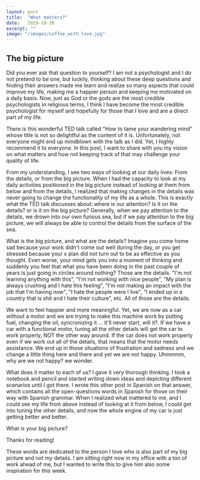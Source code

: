 ```yaml
---
layout: post
title:  "What matters?"
date:   2019-10-30
excerpt: ""
image: "/images/coffee_with_love.jpg"
---
```


## The big picture

Did you ever ask that question to yourself? I am not a psychologist and I do not pretend to be one, but luckily, thinking about these deep questions and finding their answers made me learn and realize so many aspects that could improve my life, making me a happier person and keeping me motivated on a daily basis. Now, just as God or the gods are the most credible psychologists in religious terms, I think I have become the most credible psychologist for myself and hopefully for those that I love and are a direct part of my life. 



There is this wonderful TED talk called "How to tame your wandering mind" whose title is not so delightful as the content of it is. Unfortunately, not everyone might end up mindblown with the talk as I did. Yet, I highly recommend it to everyone. In this post, I want to share with you my vision on what matters and how not keeping track of that may challenge your quality of life. 



From my understanding, I see two ways of looking at our daily lives: From the details, or from the big picture. When I had the capacity to look at my daily activities positioned in the big picture instead of looking at them from below and from the details, I realized that making changes in the details was never going to change the functionality of my life as a whole. This is exactly what the TED talk discusses about: where is our attention? Is it on the details? or is it on the big picture? Generally, when we pay attention to the details, we drown into our own furious sea, but if we pay attention to the big picture, we will always be able to control the details from the surface of the sea. 



What is the big picture, and what are the details? Imagine you come home sad because your work didn't come out well during the day, or you get stressed because your x plan did not turn out to be as effective as you thought. Even worse, your mind gets you into a moment of thinking and suddenly you feel that what you have been doing in the past couple of years is just going in circles around nothing? Those are the details. "I'm not learning anything with this", "I'm not working with nice people", "My plan is always crushing and I hate this feeling", "I'm not making an impact with the job that I'm having now", "I hate the people were I live", "I ended up in a country that is shit and I hate their culture", etc. All of those are the details. 



We want to feel happier and more meaningful. Yet, we are now as a car without a motor and we are trying to make this machine work by putting fuel, changing the oil, syncronizing it ... it'll never start, will it?. If we have a car with a functional motor, tuning all the other details will get the car to work properly, NOT the other way around. If the car does not work properly even if we work out all of the details, that means that the motor needs assistance. We end up in those situations of frustration and sadness and we change a little thing here and there and yet we are not happy. Uhmmmm, why are we not happy? we wonder. 



What does it matter to each of us? I gave it very thorough thinking. I took a notebook and pencil and started writing down ideas and depicting different scenarios until I got there. I wrote this other post in Spanish on that answer, which contains all the open-questions words in Spanish for those on their way with Spanish grammar. When I realized what mattered to me, and I could see my life from above instead of looking at it from below, I could get into tuning the other details, and now the whole engine of my car is just getting better and better. 



What is your big picture?



Thanks for reading!



These words are dedicated to the person I love who is also part of my big picture and not my details. I am sitting right now in my office with a ton of work ahead of me, but I wanted to write this to give him also some inspiration for this week.


















